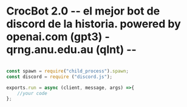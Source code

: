 # CrocBot 2.0 -- el mejor bot de discord de la historia. powered by openai.com (gpt3) - qrng.anu.edu.au (qInt) --

```JavaScript

const spawn = require("child_process").spawn;
const discord = require ("discord.js");

exports.run = async (client, message, args) =>{	
	//your code	
};


```
